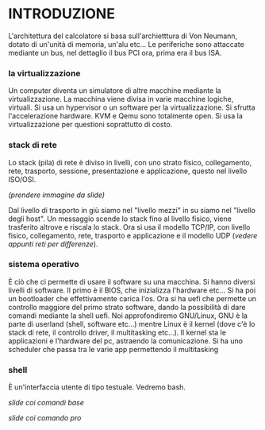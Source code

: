 # INTRODUZIONE

L'architettura del calcolatore si basa sull'archietttura di Von Neumann,
dotato di un'unità di memoria, un'alu etc...
Le periferiche sono attaccate mediante un bus, nel dettaglio il bus PCI ora,
prima era il bus ISA. 

### la virtualizzazione

Un computer diventa un simulatore di altre macchine mediante la virtualizzazione.
La macchina viene divisa in varie macchine logiche, virtuali. Si usa un hypervisor o
un software per la virtualizzazione. Si sfrutta l'accelerazione hardware. KVM e Qemu 
sono totalmente open. Si usa la virtualizzazione per questioni soprattutto di costo.

### stack di rete

Lo stack (pila) di rete è diviso in livelli, con uno strato fisico, collegamento, rete, trasporto, sessione, presentazione e applicazione, questo nel livello ISO/OSI.

*(prendere immagine da slide)*

Dal livello di trasporto in giù siamo nel "livello mezzi" in su siamo nel "livello degli host". Un messaggio scende lo stack fino al livello fisico, viene trasferito altrove e
riscala lo stack. Ora si usa il modello TCP/IP, con livello fisico, collegamento, rete, trasporto e applicazione e il modello UDP (*vedere appunti reti per differenze*).

### sistema operativo

È ciò che ci permette di usare il software su una macchina. Si hanno diversi livelli di software.
Il primo è il BIOS, che inizializza l'hardware etc... Si ha poi un bootloader che effettivamente carica l'os. Ora si ha uefi che permette un controllo maggiore del primo
strato software, dando la possibilità di dare comandi mediante la shell uefi. 
Noi approfondiremo GNU/Linux, GNU è la parte di userland (shell, software etc...)
mentre Linux è il kernel (dove c'è lo stack di rete, il controllo driver, il multitasking etc...).
Il kernel sta le applicazioni e l'hardware del pc, astraendo la comunicazione.
Si ha uno scheduler che passa tra le varie app permettendo il multitasking

### shell

È un'interfaccia utente di tipo testuale. Vedremo bash. 

*slide coi comandi base*

*slide coi comando pro*

